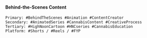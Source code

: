 #### Behind-the-Scenes Content
```
Primary: #BehindTheScenes #Animation #ContentCreator
Secondary: #AnimatedSeries #CannabisContent #CreativeProcess
Tertiary: #HighNoonCartoon #HNCseries #CannabisEducation
Platform: #Shorts / #Reels / #FYP
```
